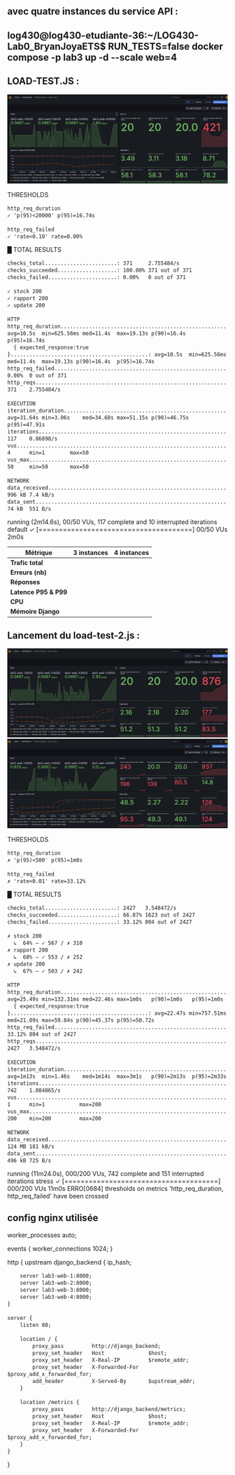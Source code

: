 ## avec quatre instances du service API : 
## log430@log430-etudiante-36:~/LOG430-Lab0_BryanJoyaETS$ RUN_TESTS=false docker compose -p lab3 up -d --scale web=4


## LOAD-TEST.JS : 

![alt text](<Capture d’écran 2025-06-30 191219.png>)

THRESHOLDS 

    http_req_duration
    ✓ 'p(95)<20000' p(95)=16.74s

    http_req_failed
    ✓ 'rate<0.10' rate=0.00%


  █ TOTAL RESULTS 

    checks_total.......................: 371     2.755484/s
    checks_succeeded...................: 100.00% 371 out of 371
    checks_failed......................: 0.00%   0 out of 371

    ✓ stock 200
    ✓ rapport 200
    ✓ update 200

    HTTP
    http_req_duration.......................................................: avg=10.5s  min=625.56ms med=11.4s  max=19.13s p(90)=16.4s  p(95)=16.74s
      { expected_response:true }............................................: avg=10.5s  min=625.56ms med=11.4s  max=19.13s p(90)=16.4s  p(95)=16.74s
    http_req_failed.........................................................: 0.00%  0 out of 371
    http_reqs...............................................................: 371    2.755484/s

    EXECUTION
    iteration_duration......................................................: avg=31.64s min=3.06s    med=34.68s max=51.15s p(90)=46.75s p(95)=47.91s
    iterations..............................................................: 117    0.86898/s
    vus.....................................................................: 4      min=1        max=50
    vus_max.................................................................: 50     min=50       max=50

    NETWORK
    data_received...........................................................: 996 kB 7.4 kB/s
    data_sent...............................................................: 74 kB  551 B/s




running (2m14.6s), 00/50 VUs, 117 complete and 10 interrupted iterations
default ✓ [======================================] 00/50 VUs  2m0s

| **Métrique**          | **3 instances** | **4 instances** |
| --------------------- | --------------- | --------------- |
| **Trafic total**      |                 |                 |
| **Erreurs (nb)**      |                 |                 |
| **Réponses**          |                 |                 |
| **Latence P95 & P99** |                 |                 |
| **CPU**               |                 |                 |
| **Mémoire Django**    |                 |                 |





## Lancement du load-test-2.js : 

![alt text](<Capture d’écran 2025-06-30 191927.png>)
![alt text](<Capture d’écran 2025-06-30 192130.png>)

THRESHOLDS 

    http_req_duration
    ✗ 'p(95)<500' p(95)=1m0s

    http_req_failed
    ✗ 'rate<0.01' rate=33.12%


  █ TOTAL RESULTS 

    checks_total.......................: 2427   3.548472/s
    checks_succeeded...................: 66.87% 1623 out of 2427
    checks_failed......................: 33.12% 804 out of 2427

    ✗ stock 200
      ↳  64% — ✓ 567 / ✗ 310
    ✗ rapport 200
      ↳  68% — ✓ 553 / ✗ 252
    ✗ update 200
      ↳  67% — ✓ 503 / ✗ 242

    HTTP
    http_req_duration.......................................................: avg=25.49s min=132.31ms med=22.46s max=1m0s   p(90)=1m0s   p(95)=1m0s  
      { expected_response:true }............................................: avg=22.47s min=757.51ms med=21.09s max=59.84s p(90)=45.37s p(95)=50.72s
    http_req_failed.........................................................: 33.12% 804 out of 2427
    http_reqs...............................................................: 2427   3.548472/s

    EXECUTION
    iteration_duration......................................................: avg=1m13s  min=1.46s    med=1m14s  max=3m1s   p(90)=2m13s  p(95)=2m33s 
    iterations..............................................................: 742    1.084865/s
    vus.....................................................................: 1      min=1           max=200
    vus_max.................................................................: 200    min=200         max=200

    NETWORK
    data_received...........................................................: 124 MB 181 kB/s
    data_sent...............................................................: 496 kB 725 B/s




running (11m24.0s), 000/200 VUs, 742 complete and 151 interrupted iterations
stress ✓ [======================================] 000/200 VUs  11m0s
ERRO[0684] thresholds on metrics 'http_req_duration, http_req_failed' have been crossed 


## config nginx utilisée 

worker_processes auto;

events {
    worker_connections 1024;
}

http {
    upstream django_backend {
        ip_hash;

        server lab3-web-1:8000;
        server lab3-web-2:8000;
        server lab3-web-3:8000;
        server lab3-web-4:8000;
    }

    server {
        listen 80;

        location / {
            proxy_pass         http://django_backend;
            proxy_set_header   Host              $host;
            proxy_set_header   X-Real-IP         $remote_addr;
            proxy_set_header   X-Forwarded-For   $proxy_add_x_forwarded_for;
            add_header         X-Served-By       $upstream_addr;
        }

        location /metrics {
            proxy_pass         http://django_backend/metrics;
            proxy_set_header   Host              $host;
            proxy_set_header   X-Real-IP         $remote_addr;
            proxy_set_header   X-Forwarded-For   $proxy_add_x_forwarded_for;
        }
    }
}



